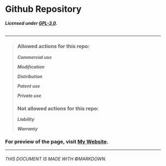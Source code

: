 # Github Repository
###### **Licensed under [GPL-3.0](https://github.com/sjwon0368/playbox/blob/main/LICENSE).**
------
> ### Allowed actions for this repo:
>
>_**Commercial use**_
>
>_**Modification**_
>
>_**Distribution**_
>
>_**Patent use**_
>
>_**Private use**_
>
> ### Not allowed actions for this repo:
>
>_**Liability**_
>
>_**Warranty**_

### **For preview of the page, visit [My Website](https://playb.netlify.app).**
------
###### THIS DOCUMENT IS MADE WITH &copy;MARKDOWN.
